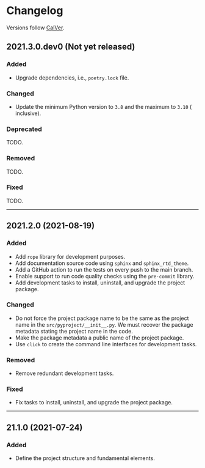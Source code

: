 # Changelog

Versions follow [CalVer](https://calver.org).

## 2021.3.0.dev0 (Not yet released)

### Added

- Upgrade dependencies, i.e., `poetry.lock` file.

### Changed

- Update the minimum Python version to `3.8` and the maximum to `3.10` (
  inclusive).

### Deprecated

TODO.

### Removed

TODO.

### Fixed

TODO.

---

## 2021.2.0 (2021-08-19)

### Added

- Add `rope` library for development purposes.
- Add documentation source code using `sphinx` and `sphinx_rtd_theme`.
- Add a GitHub action to run the tests on every push to the main branch.
- Enable support to run code quality checks using the `pre-commit` library.
- Add development tasks to install, uninstall, and upgrade the project package.

### Changed

- Do not force the project package name to be the same as the project name in
  the `src/pyproject/__init__.py`. We must recover the package metadata
  stating the project name in the code.
- Make the package metadata a public name of the project package.
- Use `click` to create the command line interfaces for development tasks.

### Removed

- Remove redundant development tasks.

### Fixed

- Fix tasks to install, uninstall, and upgrade the project package.

---

## 21.1.0 (2021-07-24)

### Added

- Define the project structure and fundamental elements.
